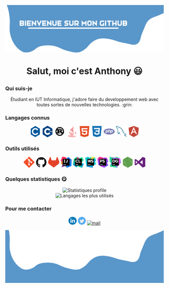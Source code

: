 ![Alt Text](./images/Template/header.png)

# <p align=center>Salut, moi c'est Anthony :smiley:</p>

<h3>Qui suis-je</h3>
<p align="center">Étudiant en IUT Informatique, j'adore faire du developpement web avec toutes sortes de nouvelles technologies. :grin:</p>

### <p>Langages connus</p>
<p align=center>
    <img src="https://github.com/devicons/devicon/blob/master/icons/c/c-plain.svg" width=7% alt="Langage C">
    <img src="https://github.com/devicons/devicon/blob/master/icons/cplusplus/cplusplus-plain.svg" width=7% alt="C++">
    <img src="https://github.com/devicons/devicon/blob/master/icons/rust/rust-plain.svg" width=7% alt="Rust">
    <img src="https://github.com/devicons/devicon/blob/master/icons/java/java-plain.svg" width=7% alt="Java">
    <img src="https://github.com/devicons/devicon/blob/master/icons/html5/html5-plain.svg" width=7% alt="HTML5">
    <img src="https://github.com/devicons/devicon/blob/master/icons/css3/css3-plain.svg" width=7% alt="CSS3">
    <img src="https://github.com/devicons/devicon/blob/master/icons/php/php-plain.svg" width=7% alt="PHP">
    <img src="https://github.com/devicons/devicon/blob/master/icons/mysql/mysql-plain.svg" width=7% alt="MySQL">
    <img src="https://github.com/devicons/devicon/blob/master/icons/angularjs/angularjs-plain.svg" width=7% alt="Angular">
</p>

### <p>Outils utilisés</p>
<p align=center>
    <img src="https://github.com/devicons/devicon/blob/master/icons/git/git-plain.svg" width=7% alt="Git">
    <img src="https://github.com/devicons/devicon/blob/master/icons/github/github-original.svg" width=7% alt="GitHub">
    <img src="https://github.com/devicons/devicon/blob/master/icons/gitlab/gitlab-plain.svg" width=7% alt="GitLab">
    <img src="https://github.com/Anthony-AUDOIN/Anthony-AUDOIN/blob/main/images/Tools%20Icons/icon-intellij-idea.svg" width=7% alt="IDEA">
    <img src="https://github.com/Anthony-AUDOIN/Anthony-AUDOIN/blob/main/images/Tools%20Icons/icon_CLion.svg" width=7% alt="CLion">
    <img src="https://github.com/Anthony-AUDOIN/Anthony-AUDOIN/blob/main/images/Tools%20Icons/icon-webstorm.svg" width=7% alt="WebStorm">
    <img src="https://github.com/Anthony-AUDOIN/Anthony-AUDOIN/blob/main/images/Tools%20Icons/icon-phpstorm.svg" width=7% alt="PhpStorm">
    <img src="https://github.com/Anthony-AUDOIN/Anthony-AUDOIN/blob/main/images/Tools%20Icons/icon-datagrip.svg" width=7% alt="DataGrip">
    <img src="https://github.com/devicons/devicon/blob/master/icons/nodejs/nodejs-plain.svg" width=7% alt="NodeJs">
    <img src="https://github.com/devicons/devicon/blob/master/icons/visualstudio/visualstudio-plain.svg" width=7% alt="Visual Studio / Code">
</p>

### <p>Quelques statistiques :yum:</p>
<div align="center">
    <img style="align-items: center" src="https://github-readme-stats.vercel.app/api?username=Anthony-AUDOIN&count_private=true,&show_icons=true,&hide_border=1,&theme=dark" alt="Statistiques profile"> <br>
    <img style="align-items: center" src="https://github-readme-stats.vercel.app/api/top-langs/?username=Anthony-AUDOIN&hide_border=1,&theme=dark" alt="Langages les plus utilisés">
</div>

### <p>Pour me contacter</p>
<p align=center>
    <a href="https://www.linkedin.com/in/anthonyaudoin/"><img src="images/Tools%20Icons/linkedin.png" alt="LinkedIn" width=5%></a>
    <a href="https://twitter.com/Anthony_Audoin"><img src="images/Tools%20Icons/twitter.png" alt="Twitter" width=5%></a>
    <a href="mailto:anthony.audoin@etu.unilim.fr"><img src="https://zupimages.net/up/20/53/yra1.png" alt="mail" width=5%/</a>
</p>

![Alt Text](./images/Template/footer.png)
